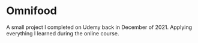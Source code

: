 # Omnifood

A small project I completed on Udemy back in December of 2021. Applying everything I learned during the online course. 
